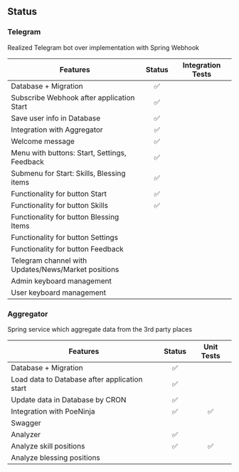 ## Status

### Telegram

Realized Telegram bot over implementation with Spring Webhook

| **Features**                                             |     **Status**     | **Integration Tests** |
|----------------------------------------------------------|:------------------:|:---------------------:|
| Database + Migration                                     | :white_check_mark: |                       |
| Subscribe Webhook after application Start                | :white_check_mark: |                       |
| Save user info in Database                               | :white_check_mark: |                       |
| Integration with Aggregator                              | :white_check_mark: |                       |
| Welcome message                                          | :white_check_mark: |                       |
| Menu with buttons: Start, Settings, Feedback             | :white_check_mark: |                       |
| Submenu for Start: Skills, Blessing items                | :white_check_mark: |                       |
| Functionality for button Start                           | :white_check_mark: |                       |
| Functionality for button Skills                          | :white_check_mark: |                       |
| Functionality for button Blessing Items                  |                    |                       |
| Functionality for button Settings                        |                    |                       |
| Functionality for button Feedback                        |                    |                       |
| Telegram channel with <br/>Updates/News/Market positions |                    |                       |
| Admin keyboard management                                |                    |                       |
| User keyboard management                                 |                    |                       |

### Aggregator

Spring service which aggregate data from the 3rd party places

| **Features**                                  |     **Status**     |   **Unit Tests**   |
|-----------------------------------------------|:------------------:|:------------------:|
| Database + Migration                          | :white_check_mark: |                    |
| Load data to Database after application start | :white_check_mark: |                    |
| Update data in Database by CRON               | :white_check_mark: |                    |
| Integration with PoeNinja                     | :white_check_mark: | :white_check_mark: |
| Swagger                                       |                    |                    |
| Analyzer                                      | :white_check_mark: |                    |
| Analyze skill positions                       | :white_check_mark: | :white_check_mark: |
| Analyze blessing positions                    |                    |                    |
